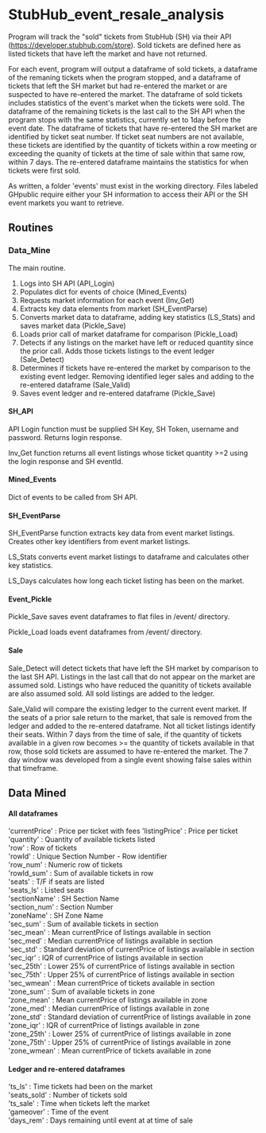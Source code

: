 # StubHub_event_resale_analysis
Program will track the "sold" tickets from StubHub (SH) via their API (https://developer.stubhub.com/store). Sold tickets are defined here as listed tickets that have left the market and have not returned.

For each event, program will output a dataframe of sold tickets, a dataframe of the remaning tickets when the program stopped, and a dataframe of tickets that left the SH market but had re-entered the market or are suspected to have re-entered the market. The dataframe of sold tickets includes statistics of the event's market when the tickets were sold. The dataframe of the remaining tickets is the last call to the SH API when the program stops with the same statistics, currently set to 1day before the event date. The dataframe of tickets that have re-entered the SH market are identified by ticket seat number. If ticket seat numbers are not available, these tickets are identified by the quantity of tickets within a row meeting or exceeding the quanity of tickets at the time of sale within that same row, within 7 days. The re-entered dataframe maintains the statistics for when tickets were first sold. 

As written, a folder 'events' must exist in the working directory. Files labeled GHpublic require either your SH information to access their API or the SH event markets you want to retrieve.

## Routines
### Data_Mine
The main routine. 

1) Logs into SH API (API_Login)
2) Populates dict for events of choice (Mined_Events)
3) Requests market information for each event (Inv_Get)
4) Extracts key data elements from market (SH_EventParse)
5) Converts market data to dataframe, adding key statistics (LS_Stats) and saves market data (Pickle_Save)
6) Loads prior call of market dataframe for comparison (Pickle_Load)
7) Detects if any listings on the market have left or reduced quantity since the prior call. Adds those tickets listings to the event ledger (Sale_Detect)
8) Determines if tickets have re-entered the market by comparison to the existing event ledger. Removing identified leger sales and adding to the re-entered dataframe (Sale_Valid)
9) Saves event ledger and re-entered dataframe (Pickle_Save)

#### SH_API
API Login function must be supplied SH Key, SH Token, username and password. Returns login response.

Inv_Get function returns all event listings whose ticket quantity >=2 using the  login response and SH eventId.

#### Mined_Events
Dict of events to be called from SH API.

#### SH_EventParse
SH_EventParse function extracts key data from event market listings. Creates other key identifiers from event market listings.

LS_Stats converts event market listings to dataframe and calculates other key statistics.

LS_Days calculates how long each ticket listing has been on the market.

#### Event_Pickle
Pickle_Save saves event dataframes to flat files in /event/ directory.

Pickle_Load loads event dataframes from /event/ directory.

#### Sale
Sale_Detect will detect tickets that have left the SH market by comparison to the last SH API. Listings in the last call that do not appear on the market are assumed sold. Listings who have reduced the quanitity of tickets available are also assumed sold. All sold listings are added to the ledger.

Sale_Valid will compare the existing ledger to the current event market. If the seats of a prior sale return to the market, that sale is removed from the ledger and added to the re-entered dataframe. Not all ticket listings identify their seats. Within 7 days from the time of sale, if the quantity of tickets available in a given row becomes >= the quantity of tickets available in that row, those sold tickets are assumed to have re-entered the market. The 7 day window was developed from a single event showing false sales within that timeframe.

## Data Mined
#### All dataframes
'currentPrice'	:	Price per ticket with fees
'listingPrice'	:	Price per ticket                                                
'quantity'	:	Quantity of available tickets listed                                
'row'	:	Row of tickets                                                          
'rowId'	:	Unique Section Number  - Row identifier                                 
'row_num'	:	Numeric row of tickets                                              
'rowId_sum'	:	Sum of available tickets in row                                     
'seats'	:	T/F if seats are listed                                                 
'seats_ls'	:	Listed seats                                                        
'sectionName'	:	SH Section Name                                                 
'section_num'	:	Section Number                                                  
'zoneName'	:	SH Zone Name                                                        
'sec_sum'	:	Sum of available tickets in section                                 
'sec_mean'	:	Mean currentPrice of listings available in section                  
'sec_med'	:	Median currentPrice of listings available in section                
'sec_std'	:	Standard deviation of currentPrice of listings available in section 
'sec_iqr'	:	IQR of currentPrice of listings available in section                
'sec_25th'	:	Lower 25% of currentPrice of listings available in section          
'sec_75th'	:	Upper 25% of currentPrice of listings available in section          
'sec_wmean'	:	Mean currentPrice of tickets available in section                   
'zone_sum'	:	Sum of available tickets in zone                                    
'zone_mean'	:	Mean currentPrice of listings available in zone                     
'zone_med'	:	Median currentPrice of listings available in zone                   
'zone_std'	:	Standard deviation of currentPrice of listings available in zone    
'zone_iqr'	:	IQR of currentPrice of listings available in zone                   
'zone_25th'	:	Lower 25% of currentPrice of listings available in zone             
'zone_75th'	:	Upper 25% of currentPrice of listings available in zone             
'zone_wmean'	:	Mean currentPrice of tickets available in zone                  


#### Ledger and re-entered dataframes
'ts_ls'	:	Time tickets had been on the market                                     
'seats_sold'	:	Number of tickets sold                                          
'ts_sale'	:	Time when tickets left the market                                   
'gameover'	:	Time of the event                                                   
'days_rem'	:	Days remaining until event at at time of sale
